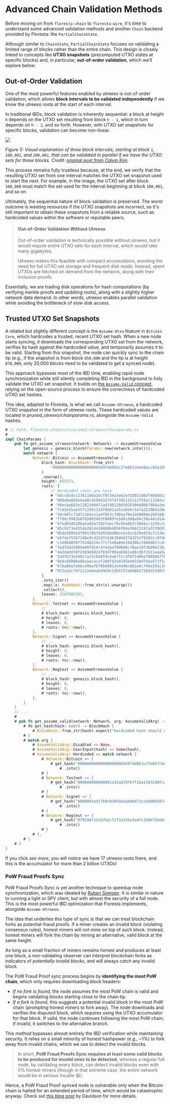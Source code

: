 # Advanced Chain Validation Methods

Before moving on from `floresta-chain` to `floresta-wire`, it's time to understand some advanced validation methods and another `Chain` backend provided by Floresta: the `PartialChainState`.

Although similar to `ChainState`, `PartialChainState` focuses on validating a limited range of blocks rather than the entire chain. This design is closely linked to concepts like **UTXO snapshots** (precomputed UTXO states at specific blocks) and, in particular, **out-of-order validation**, which we’ll explore below.

## Out-of-Order Validation

One of the most powerful features enabled by utreexo is out-of-order validation, which allows **block intervals to be validated independently** if we know the utreexo roots at the start of each interval.

In traditional IBDs, block validation is inherently sequential: a block at height `h` depends on the UTXO set resulting from block `h - 1`, which in turn depends on `h - 2`, and so forth. However, with UTXO set snapshots for specific blocks, validation can become non-linear.

![](./img/out-of-order-validation.png)

*Figure 5: Visual explanation of three block intervals, starting at block `1`, `100,001`, and `200,001`, that can be validated in parallel if we have the UTXO sets for those blocks. Credit: [original post from Calvin Kim](https://blog.bitmex.com/out-of-order-block-validation-with-utreexo-accumulators/).*

This process remains fully trustless because, at the end, we verify that the resulting UTXO set from one interval matches the UTXO set snapshot used to start the next. For example, in the image, the UTXO set after block `100,000` must match the set used for the interval beginning at block `100,001`, and so on.

Ultimately, the sequential nature of block validation is preserved. The worst outcome is wasting resources if the UTXO snapshots are incorrect, so it's still important to obtain these snapshots from a reliable source, such as hardcoded values within the software or reputable peers.

> #### Out-of-Order Validation Without Utreexo
>
> Out-of-order validation is technically possible without utreexo, but it would require entire UTXO sets for each interval, which would take many gigabytes.
> 
> Utreexo makes this feasible with compact accumulators, avoiding the need for full UTXO set storage and frequent disk reads. Instead, spent UTXOs are fetched on demand from the network, along with their inclusion proofs.

Essentially, we are trading disk operations for hash computations (by verifying merkle proofs and updating roots), along with a slightly higher network data demand. In other words, utreexo enables parallel validation while avoiding the bottleneck of slow disk access.

## Trusted UTXO Set Snapshots

A related but slightly different concept is the `Assume-Utxo` feature in `Bitcoin Core`, which hardcodes a trusted, recent UTXO set hash. When a new node starts syncing, it downloads the corresponding UTXO set from the network, verifies its hash against the hardcoded value, and temporarily assumes it to be valid. Starting from this snapshot, the node can quickly sync to the chain tip (e.g., if the snapshot is from block `850,000` and the tip is at height `870,000`, only 20,000 blocks need to be validated to get a synced node).

This approach bypasses most of the IBD time, enabling rapid node synchronization while still silently completing IBD in the background to fully validate the UTXO set snapshot. It builds on [the `Assume-Valid` concept](ch02-03-building-the-chainstate.md#the-assume-valid-lore), relying on the open-source process to ensure the correctness of hardcoded UTXO set hashes.

This idea, adapted to Floresta, is what we call `Assume-Utreexo`, a hardcoded UTXO snapshot in the form of utreexo roots. These hardcoded values are located in _pruned_utreexo/chainparams.rs_, alongside the `Assume-Valid` hashes.

```rust
# // Path: floresta-chain/src/pruned_utreexo/chainparams.rs
#
impl ChainParams {
    pub fn get_assume_utreexo(network: Network) -> AssumeUtreexoValue {
        let genesis = genesis_block(Params::new(network.into()));
        match network {
            Network::Bitcoin => AssumeUtreexoValue {
                block_hash: BlockHash::from_str(
                    "00000000000000000000569f4d863c27e667cbee8acc8da195e7e5551658e6e9",
                )
                .unwrap(),
                height: 855571,
                roots: [
                    // Hardcoded roots are here
                    # "4dcc014cc23611dda2dcf0f34a3e62e7d302146df4b0b01ac701d440358c19d6",
                    # "988e0a883e4ad0c5559432f4747395115112755ec1138dcdd62e2f5741c31c2c",
                    # "49ecba683e12823d44f2ad190120d3028386d8bb7860a3eea62a250a1f293c60",
                    # "7c02e55ae35f12501134f0b81a351abb6c5e7a2529641d0c537a7534a560c770",
                    # "59cb07c73d71164ce1a4f953cfd01ef0e3269080e29d34022d4251523cb1e8ac",
                    # "ff96c9983b6765092403f8089fe5d0cdd6a94c58e4dcd14e77570c8b10c17628",
                    # "47ed934529b2ea03a7382febcf0c05e0bfc5884cc1235c2ad42624a56234b9a6",
                    # "d5c9373ed35de281d426888bd656f04a36623197a33706932ab82014d67f26ae",
                    # "05de50991df991f0b78d9166d06ce3c61cb29e07dc7c53ba75d75df6455e6967",
                    # "ebfdaf53b7240e9cd25d7c63b35d462763253f9282cc97d8d0c92ea9ade6aa02",
                    # "c349b6850f75346224cf7cf1e0a69e194306c59489017cd4f4a045c001f1fefc",
                    # "7edfd925905e88fd14c47edaaf09606cf0ae19f3b898239a2feb607d175d9a90",
                    # "442dadd38fd16949d2ef03d799aa6b61ad8c0b7c611aaa5e218bc6360c4f41ce",
                    # "2a57b73e540c7a72cb44fdc4ab7fcc3f0f148be7885667f07fce345430f08a15",
                    # "66dc66000a8baaacacef280783a0245b4d33bd7eba5f1f14b939bd3a54e135cb",
                    # "67ba89afe6bce9bafbf0b88013e4446c861e6c746e291c3921e0b65c93671ba3",
                    # "972ea2c7472c22e4eab49e9c2db5757a048b271b6251883ce89ccfeaa38b47ab",
                ]
                .into_iter()
                .map(|x| NodeHash::from_str(x).unwrap())
                .collect(),
                leaves: 2587882501,
            },
            Network::Testnet => AssumeUtreexoValue {
                // ...
                # block_hash: genesis.block_hash(),
                # height: 0,
                # leaves: 0,
                # roots: Vec::new(),
            },
            Network::Signet => AssumeUtreexoValue {
                // ...
                # block_hash: genesis.block_hash(),
                # height: 0,
                # leaves: 0,
                # roots: Vec::new(),
            },
            Network::Regtest => AssumeUtreexoValue {
                // ...
                # block_hash: genesis.block_hash(),
                # height: 0,
                # leaves: 0,
                # roots: Vec::new(),
            },
        }
    }
    // ...
    #
    # pub fn get_assume_valid(network: Network, arg: AssumeValidArg) -> Option<BlockHash> {
        # fn get_hash(hash: &str) -> BlockHash {
            # BlockHash::from_str(hash).expect("hardcoded hash should not fail")
        # }
        # match arg {
            # AssumeValidArg::Disabled => None,
            # AssumeValidArg::UserInput(hash) => Some(hash),
            # AssumeValidArg::Hardcoded => match network {
                # Network::Bitcoin => {
                    # get_hash("00000000000000000000569f4d863c27e667cbee8acc8da195e7e5551658e6e9")
                        # .into()
                # }
                # Network::Testnet => {
                    # get_hash("000000000000001142ad197bff16a1393290fca09e4ca904dd89e7ae98a90fcd")
                        # .into()
                # }
                # Network::Signet => {
                    # get_hash("0000003ed17b9c93954daab00d73ccbd0092074c4ebfc751c7458d58b827dfea")
                        # .into()
                # }
                # Network::Regtest => {
                    # get_hash("0f9188f13cb7b2c71f2a335e3a4fc328bf5beb436012afca590b1a11466e2206")
                        # .into()
                # }
            # },
        # }
    # }
}
```

If you click _see more_, you will notice we have 17 utreexo roots there, and this is the accumulator for more than 2 billion UTXOs!

### PoW Fraud Proofs Sync

PoW Fraud Proofs Sync is yet another technique to speedup node synchronization, which was ideated by [Ruben Somsen](https://gnusha.org/pi/bitcoindev/CAPv7TjYspkc1M=TKmBK8k0Zy857=bR7jSTarRDCr_5m2ktYHDQ@mail.gmail.com/). It is similar in nature to running a light or SPV client, but with almost the security of a full node. This is the most powerful IBD optimization that Floresta implements, alongside `Assume-Utreexo`.

The idea that underlies this type of sync is that we can treat blockchain forks as potential-fraud proofs. If a miner creates an invalid block (violating consensus rules), honest miners will not mine on top of such block. Instead, honest miners will fork the chain by mining an alternative, valid block at the same height.

As long as a small fraction of miners remains honest and produces at least one block, a non-validating observer can interpret blockchain forks as indicators of _potentially invalid blocks_, and will always catch any invalid block.

The PoW Fraud Proof sync process begins by **identifying the most PoW chain**, which only requires downloading block headers:

- _If no fork is found_, the node assumes the most PoW chain is valid and begins validating blocks starting close to the chain tip.
- _If a fork is found_, this suggests a potential invalid block in the most PoW chain (prompting honest miners to fork away). The node downloads and verifies the disputed block, which requires using the UTXO accumulator for that block. If valid, the node continues following the most PoW chain; if invalid, it switches to the alternative branch.

This method bypasses almost entirely the IBD verification while maintaining security. It relies on a small minority of honest hashpower (e.g., ~1%) to fork away from invalid chains, which we use to detect the invalid blocks.

> In short, **PoW Fraud Proofs Sync requires at least some valid blocks to be produced for invalid ones to be detected**, whereas a regular full node, by validating every block, can detect invalid blocks even with 0% honest miners (though in that extreme case, the entire network would be in serious trouble 😄).

Hence, a PoW Fraud Proof synced node is vulnerable only when the Bitcoin chain is halted for an extended period of time, which would be catastrophic anyway. Check out [this blog post](https://blog.dlsouza.lol/2023/09/28/pow-fraud-proof.html) by Davidson for more details.
